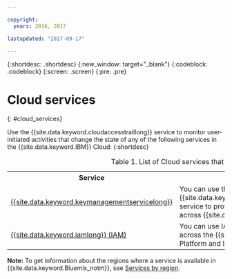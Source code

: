 ```yaml
---

copyright:
  years: 2016, 2017

lastupdated: "2017-09-17"

---
```


{:shortdesc: .shortdesc}
{:new_window: target="_blank"}
{:codeblock: .codeblock}
{:screen: .screen}
{:pre: .pre}


# Cloud services
{: #cloud_services}

Use the {{site.data.keyword.cloudaccesstraillong}} service to monitor user-initiated activities that change the state of any of the following services in the {{site.data.keyword.IBM}} Cloud:
{:shortdesc}

<table>
  <caption>Table 1. List of Cloud services that send events to {{site.data.keyword.cloudaccesstrailshort}}</caption>
  <tr>
    <th>Service</th>
	<th>Description</th>
	<th>Monitoring cloud activity</th>
  </tr>
  <tr>
    <td><a href="/docs/services/keymgmt/index.html#getting-started-with-key-protect">{{site.data.keyword.keymanagementservicelong}}</a></td>
	<td>You can use the {{site.data.keyword.keymanagementserviceshort}} service to provision encrypted keys for apps across {{site.data.keyword.Bluemix_notm}}.</td>
	<td><a href="/docs/services/cloud-activity-tracker/svcs/kp_at.html#kp_at">Monitoring {{site.data.keyword.keymanagementserviceshort}} activity with {{site.data.keyword.cloudaccesstrailshort}} </td>
  </tr>
  <tr>
    <td><a href="/docs/iam/users_roles.html#userroles">{{site.data.keyword.iamlong}} (IAM)</td>
	<td>You can use IAM to manage users and roles across the {{site.data.keyword.Bluemix_notm}} Platform and Infrastructure services. </td>
	<td>[Monitoring {{site.data.keyword.iamlong}} activity](/docs/services/cloud-activity-tracker/svcs/iam_at.html#iam_at)</td>
  </tr>
</table>

**Note:** To get information about the regions where a service is available in {{site.data.keyword.Bluemix_notm}}, see [Services by region](/docs/services/services_region.html#services_region).




